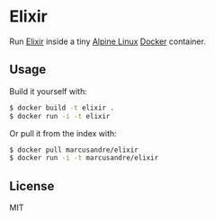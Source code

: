 
# Elixir

  Run [Elixir](http://elixir-lang.org/) inside a tiny [Alpine
  Linux](http://alpinelinux.org/) [Docker](http://docker.io/) container.

## Usage

  Build it yourself with:

```sh
$ docker build -t elixir .
$ docker run -i -t elixir
```

  Or pull it from the index with:

```sh
$ docker pull marcusandre/elixir
$ docker run -i -t marcusandre/elixir
```

## License

  MIT
